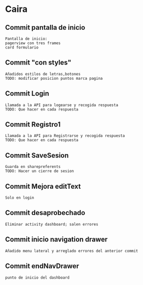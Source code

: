 # Caira

## Commit pantalla de inicio

    Pantalla de inicio:
    pagerview con tres frames
    card formulario
## Commit "con styles"
    Añadidos estilos de letras,botones
    TODO: modificar posicion puntos marca pagina
    
## Commit Login
    Llamada a la API para logearse y recogida respuesta
    TODO: Que hacer en cada respuesta

## Commit Registro1
    Llamada a la API para Registrarse y recogida respuesta
    TODO: Que hacer en cada respuesta

## Commit SaveSesion
    Guarda en sharepreferents
    TODO: Hacer un cierre de sesion

## Commit Mejora editText
    Solo en login
## Commit desaprobechado
    Eliminar activity dashboard; salen errores

## Commit inicio navigation drawer
    Añadido menu lateral y arreglado errores del anterior commit
## Commit endNavDrawer
    punto de inicio del dashboard
